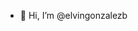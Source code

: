 - 👋 Hi, I’m @elvingonzalezb

<!---
elvingonzalezb/elvingonzalezb is a ✨ special ✨ repository because its `README.md` (this file) appears on your GitHub profile.
You can click the Preview link to take a look at your changes.
--->

